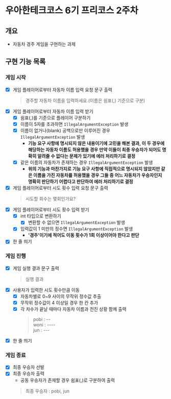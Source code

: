 # 우아한테크코스 6기 프리코스 2주차

## 개요

- 자동차 경주 게임을 구현하는 과제

## 구현 기능 목록

### 게임 시작
- [x] 게임 플레이어로부터 자동차 이름 입력 요청 문구 출력
  > 경주할 자동차 이름을 입력하세요.(이름은 쉼표(,) 기준으로 구분)
- [x] 게임 플레이어로부터 자동차 이름 입력 받기
  - [x] 쉼표(,)를 기준으로 플레이어 구분하기
  - [x] 이름이 5자를 초과하면 `IllegalArgumentException` 발생
  - [x] 이름이 없거나(blank) 공백으로만 이루어진 경우 `IllegalArgumentException` 발생
    - **기능 요구 사항에 명시되지 않은 내용이기에 고민을 해본 결과, 이 두 경우에 해당하는 자동차 이름도 허용했을 경우 만약 이들이 최종 우승자가 되어도 명확히 알려줄 수 없다는 문제가 있기에 에러 처리하기로 결정**
  - [x] 같은 이름의 자동차가 존재하는 경우 `IllegalArgumentException` 발생
    - **위의 기능과 마찬가지로 기능 요구 사항에 직접적으로 명시되지 않았지만 같은 이름을 가진 자동차를 허용했을 경우 그들 중 어느 자동차가 우승자인지 명확히 판단하기 어렵다고 판단하여 에러 처리하기로 결정**
- [x] 게임 플레이어로부터 시도 횟수 입력 요청 문구 출력
  > 시도할 회수는 몇회인가요?
- [x] 게임 플레이어로부터 시도 횟수 입력 받기
  - [x] int 타입으로 변환하기
    - [x] 변환할 수 없으면 `IllegalArgumentException` 발생
  - [x] 입력값이 1 미만의 정수면 `IllegalArgumentException` 발생
    - **'경주'이기에 적어도 이동 횟수가 1회 이상이어야 한다고 판단**
- [x] 한 줄 띄기

### 게임 진행
- [x] 게임 실행 결과 문구 출력
  > 실행 결과
- [x] 사용자가 입력한 시도 횟수만큼 이동
  - [x] 자동차별로 0~9 사이의 무작위 정수값 추출
  - [x] 무작위 정수값이 4 이상일 경우 한 칸 추가
  - [x] 각 차수가 끝날 때마다 자동차 이름과 전진 상황 함께 출력
    > pobi : -- <br>
    woni : ---- <br>
    jun : ---
- [x] 한 줄 띄기

### 게임 종료
- [x] 최종 우승자 선발
- [x] 최종 우승자 출력
  - 공동 우승자가 존재할 경우 쉼표(,)로 구분하여 출력
  > 최종 우승자 : pobi, jun
